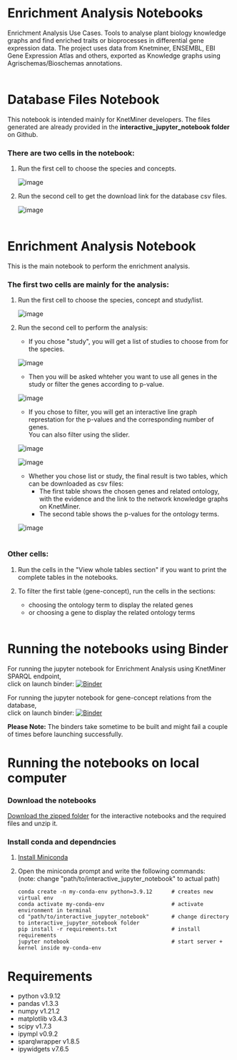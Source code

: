 # Enrichment Analysis Notebooks

Enrichment Analysis Use Cases. Tools to analyse plant biology knowledge graphs and find enriched traits or bioprocesses in differential gene expression data. The project uses data from Knetminer, ENSEMBL, EBI Gene Expression Atlas and others, exported as Knowledge graphs using Agrischemas/Bioschemas annotations.
<br>
<br>

# Database Files Notebook

This notebook is intended mainly for KnetMiner developers. The files generated are already provided in the **interactive_jupyter_notebook folder** on Github.

### There are two cells in the notebook:

1. Run the first cell to choose the species and concepts.

    ![image](https://github.com/Rothamsted/knetgraphs-gene-traits/blob/main/images_for_HTML/GeneConcept1.PNG?raw=true)

2. Run the second cell to get the download link for the database csv files.

    ![image](https://github.com/Rothamsted/knetgraphs-gene-traits/blob/main/images_for_HTML/GeneConcept2.PNG?raw=true)
    <br>
    <br>

# Enrichment Analysis Notebook

This is the main notebook to perform the enrichment analysis.

### The first two cells are mainly for the analysis:

1. Run the first cell to choose the species, concept and study/list.

    ![image](https://github.com/Rothamsted/knetgraphs-gene-traits/blob/main/images_for_HTML/EnrichmentAnalysis1.PNG?raw=true)

2. Run the second cell to perform the analysis:

    - If you chose "study", you will get a list of studies to choose from for the species.

    ![image](https://github.com/Rothamsted/knetgraphs-gene-traits/blob/main/images_for_HTML/EnrichmentAnalysis2.PNG?raw=true)

    - Then you will be asked whteher you want to use all genes in the study or filter the genes according to p-value.

    ![image](https://github.com/Rothamsted/knetgraphs-gene-traits/blob/main/images_for_HTML/EnrichmentAnalysis3.PNG?raw=true)

    - If you chose to filter, you will get an interactive line graph represtation for the p-values and the corresponding number of genes.<br>
    You can also filter using the slider.

    ![image](https://github.com/Rothamsted/knetgraphs-gene-traits/blob/main/images_for_HTML/EnrichmentAnalysis4.PNG?raw=true)

    ![image](https://github.com/Rothamsted/knetgraphs-gene-traits/blob/main/images_for_HTML/EnrichmentAnalysis5.PNG?raw=true)

    - Whether you chose list or study, the final result is two tables, which can be downloaded as csv files:<br>
        - The first table shows the chosen genes and related ontology, with the evidence and the link to the network knowledge graphs on KnetMiner.<br>
        - The second table shows the p-values for the ontology terms.

    ![image](https://github.com/Rothamsted/knetgraphs-gene-traits/blob/main/images_for_HTML/EnrichmentAnalysis6.PNG?raw=true)
    <br>
    <br>

### Other cells:

1. Run the cells in the "View whole tables section" if you want to print the complete tables in the notebooks.

2. To filter the first table (gene-concept), run the cells in the sections:
    - choosing the ontology term to display the related genes
    - or choosing a gene to display the related ontology terms
    <br>

# Running the notebooks using Binder

For running the jupyter notebook for Enrichment Analysis using KnetMiner SPARQL endpoint,<br>click on launch binder:
[![Binder](https://mybinder.org/badge_logo.svg)](https://mybinder.org/v2/gh/Rothamsted/knetgraphs-gene-traits/HEAD?labpath=interactive_jupyter_notebook%2FKnetMiner_SPARQL_EA.ipynb)

For running the jupyter notebook for gene-concept relations from the database,<br>click on launch binder:
[![Binder](https://mybinder.org/badge_logo.svg)](https://mybinder.org/v2/gh/Rothamsted/knetgraphs-gene-traits/HEAD?labpath=interactive_jupyter_notebook%2FGeneConcept_database_relations.ipynb)

**Please Note:** The binders take sometime to be built and might fail a couple of times before launching successfully.
<br>

# Running the notebooks on local computer

### Download the notebooks

[Download the zipped folder](https://github.com/Rothamsted/knetgraphs-gene-traits/raw/main/interactive_jupyter_notebook.zip) for the interactive notebooks and the required files and unzip it. 
<br>

### Install conda and dependncies

1. [Install Miniconda](https://docs.conda.io/en/latest/miniconda.html)

2. Open the miniconda prompt and write the following commands:<br>
    (note: change "path/to/interactive_jupyter_notebook" to actual path)

    ```
    conda create -n my-conda-env python=3.9.12      # creates new virtual env
    conda activate my-conda-env                     # activate environment in terminal
    cd "path/to/interactive_jupyter_notebook"       # change directory to interactive_jupyter_notebook folder
    pip install -r requirements.txt                 # install requirements
    jupyter notebook                                # start server + kernel inside my-conda-env
    ```


# Requirements
- python v3.9.12
- pandas v1.3.3 
- numpy v1.21.2
- matplotlib v3.4.3
- scipy v1.7.3
- ipympl v0.9.2
- sparqlwrapper v1.8.5
- ipywidgets v7.6.5
